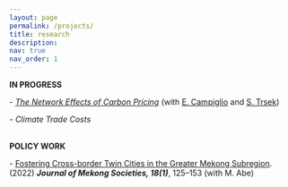 ```yaml
---
layout: page
permalink: /projects/
title: research
description: 
nav: true
nav_order: 1
---
```

<div class="projects">

<p> <b>IN PROGRESS</b>

<p>- <em><a href="https://site.unibo.it/smooth/en/agenda/https-www-aere-org-aere-summer-conference/aere_2022_campiglio.pdf/@@download/file/AERE_2022_Campiglio.pdf">The Network Effects of Carbon Pricing</a></em> (with <a href="https://sites.google.com/site/ecampiglio/">E. Campiglio</a> and <a href="https://research.wu.ac.at/en/persons/stefan-trsek-3">S. Trsek</a>)

<br>

<p>- <em>Climate Trade Costs</em>

<br>

<br>

<p> <b>POLICY WORK</b>

<p>- <a href="https://so03.tci-thaijo.org/index.php/mekongjournal/article/view/260459">Fostering Cross-border Twin Cities in the Greater Mekong Subregion</a>. (2022) <b><i>Journal of Mekong Societies, 18(1)</i></b>, 125–153 
  (with M. Abe)

